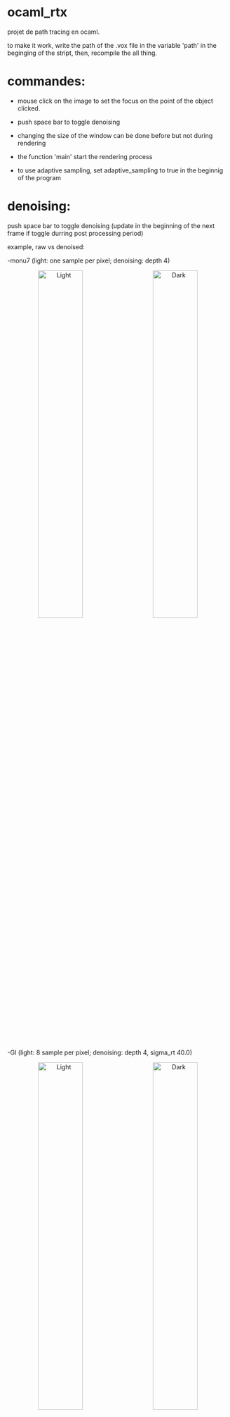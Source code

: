 # ocaml_rtx

projet de path tracing en ocaml.

to make it work, write the path of the .vox file in the variable 'path' in the beginging of the stript,
then, recompile the all thing.

# commandes:
  - mouse click on the image to set the focus on the point of the object clicked.
  - push space bar to toggle denoising

 - changing the size of the window can be done before but not during rendering
 - the function 'main' start the rendering process
 - to use adaptive sampling, set adaptive_sampling to true in the beginnig of the program

# denoising:
push space bar to toggle denoising 
(update in the beginning of the next frame if toggle durring post processing period) 

example, raw vs denoised:

-monu7 (light: one sample per pixel; denoising: depth 4) 

<p align="center">
  <img alt="Light" src="./renders/monu7_1SPP.png" width="45%">
&nbsp; &nbsp; &nbsp; &nbsp;
  <img alt="Dark" src="./renders/monu7_1SPP_denoised.png" width="45%">
</p>

-GI (light: 8 sample per pixel; denoising: depth 4, sigma_rt 40.0)

<p align="center">
  <img alt="Light" src="./renders/GL_noise.png" width="45%">
&nbsp; &nbsp; &nbsp; &nbsp;
  <img alt="Dark" src="./renders/GI_denoised.png" width="45%">
</p>

# adaptive sampling:

to use adaptive sampling, set the const 'adaptive_sampling' to true in the beginnig of the program

the idea of adaptive sampling is that somme places are more noisy and need more rays so the renderer only shoot rays where needed,

this is an example of performance with adaptive sampling on 'metal2.vox':
<p align="center">
  <img src="./renders/adapt_plot.png" width="80%">
</p>

# renders:

<p align="center">
  <img src="./renders/chr_knight_dof.png">
  <img src="./renders/monu7.png">
  <img src="./renders/monu16.png">
  <img src="./renders/monu4.png">
  <img src="./renders/metal2.png">
  <img src="./renders/mushroom2.png">
  <img src="./renders/monu2.png">
  <img src="./renders/castle.png">
  <img src="./renders/GI.png">
  <img src="./renders/chess.png">
</p>

